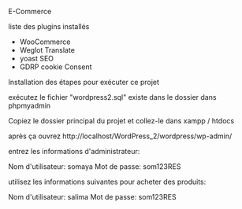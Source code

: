 E-Commerce


liste des plugins installés

- WooCommerce
- Weglot Translate
- yoast SEO
- GDRP cookie Consent


Installation des étapes pour exécuter ce projet

exécutez le fichier "wordpress2.sql" existe dans le dossier dans phpmyadmin

Copiez le dossier principal du projet et collez-le dans xampp / htdocs

après ça
ouvrez http://localhost/WordPress_2/wordpress/wp-admin/


entrez les informations d'administrateur:

Nom d'utilisateur: somaya
Mot de passe: som123RES


utilisez les informations suivantes pour acheter des produits:

Nom d'utilisateur: salima
Mot de passe:  som123RES
